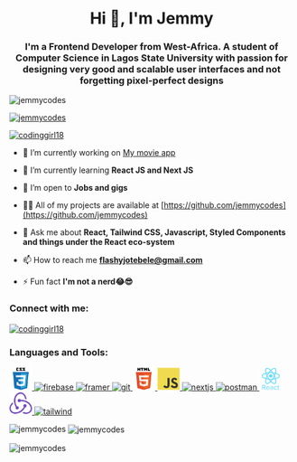 <h1 align="center">Hi 👋, I'm Jemmy</h1>
<h3 align="center">I'm a Frontend Developer from West-Africa. A student of Computer Science in Lagos State University with passion for designing very good and scalable user interfaces and not forgetting pixel-perfect designs</h3>

<p align="left"> <img src="https://komarev.com/ghpvc/?username=jemmycodes&label=Profile%20views&color=0e75b6&style=flat" alt="jemmycodes" /> </p>

<p align="left"> <a href="https://github.com/ryo-ma/github-profile-trophy"><img src="https://github-profile-trophy.vercel.app/?username=jemmycodes" alt="jemmycodes" /></a> </p>

<p align="left"> <a href="https://twitter.com/codinggirl18" target="blank"><img src="https://img.shields.io/twitter/follow/codinggirl18?logo=twitter&style=for-the-badge" alt="codinggirl18" /></a> </p>

- 🔭 I’m currently working on [My movie app](https://jemmyplay-movies.vercel.app/)

- 🌱 I’m currently learning **React JS and Next JS**

- 👯 I’m open to **Jobs and gigs**

- 👨‍💻 All of my projects are available at [https://github.com/jemmycodes](https://github.com/jemmycodes)

- 💬 Ask me about **React, Tailwind CSS, Javascript, Styled Components and things under the React eco-system**

- 📫 How to reach me **flashyjotebele@gmail.com**

- ⚡ Fun fact **I'm not a nerd😂😎**

<h3 align="left">Connect with me:</h3>
<p align="left">
<a href="https://twitter.com/codinggirl18" target="blank"><img align="center" src="https://raw.githubusercontent.com/rahuldkjain/github-profile-readme-generator/master/src/images/icons/Social/twitter.svg" alt="codinggirl18" height="30" width="40" /></a>
</p>

<h3 align="left">Languages and Tools:</h3>
<p align="left"> <a href="https://www.w3schools.com/css/" target="_blank" rel="noreferrer"> <img src="https://raw.githubusercontent.com/devicons/devicon/master/icons/css3/css3-original-wordmark.svg" alt="css3" width="40" height="40"/> </a> <a href="https://firebase.google.com/" target="_blank" rel="noreferrer"> <img src="https://www.vectorlogo.zone/logos/firebase/firebase-icon.svg" alt="firebase" width="40" height="40"/> </a> <a href="https://www.framer.com/" target="_blank" rel="noreferrer"> <img src="https://www.vectorlogo.zone/logos/framer/framer-icon.svg" alt="framer" width="40" height="40"/> </a> <a href="https://git-scm.com/" target="_blank" rel="noreferrer"> <img src="https://www.vectorlogo.zone/logos/git-scm/git-scm-icon.svg" alt="git" width="40" height="40"/> </a> <a href="https://www.w3.org/html/" target="_blank" rel="noreferrer"> <img src="https://raw.githubusercontent.com/devicons/devicon/master/icons/html5/html5-original-wordmark.svg" alt="html5" width="40" height="40"/> </a> <a href="https://developer.mozilla.org/en-US/docs/Web/JavaScript" target="_blank" rel="noreferrer"> <img src="https://raw.githubusercontent.com/devicons/devicon/master/icons/javascript/javascript-original.svg" alt="javascript" width="40" height="40"/> </a> <a href="https://nextjs.org/" target="_blank" rel="noreferrer"> <img src="https://cdn.worldvectorlogo.com/logos/nextjs-2.svg" alt="nextjs" width="40" height="40"/> </a> <a href="https://postman.com" target="_blank" rel="noreferrer"> <img src="https://www.vectorlogo.zone/logos/getpostman/getpostman-icon.svg" alt="postman" width="40" height="40"/> </a> <a href="https://reactjs.org/" target="_blank" rel="noreferrer"> <img src="https://raw.githubusercontent.com/devicons/devicon/master/icons/react/react-original-wordmark.svg" alt="react" width="40" height="40"/> </a> <a href="https://redux.js.org" target="_blank" rel="noreferrer"> <img src="https://raw.githubusercontent.com/devicons/devicon/master/icons/redux/redux-original.svg" alt="redux" width="40" height="40"/> </a> <a href="https://tailwindcss.com/" target="_blank" rel="noreferrer"> <img src="https://www.vectorlogo.zone/logos/tailwindcss/tailwindcss-icon.svg" alt="tailwind" width="40" height="40"/> </a> </p>

<p><img align="left" src="https://github-readme-stats.vercel.app/api/top-langs?username=jemmycodes&show_icons=true&locale=en&layout=compact" alt="jemmycodes" /></p>

<p>&nbsp;<img align="center" src="https://github-readme-stats.vercel.app/api?username=jemmycodes&show_icons=true&locale=en" alt="jemmycodes" /></p>

<p><img align="center" src="https://github-readme-streak-stats.herokuapp.com/?user=jemmycodes&" alt="jemmycodes" /></p>
